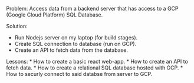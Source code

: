 Problem:
    Access data from a backend server that has access to a GCP (Google Cloud Platform) SQL Database.
    
Solution:
* Run Nodejs server on my laptop (for build stages).
* Create SQL connection to database (run on GCP).
* Create an API to fetch data from the database.
    
Lessons:
    * How to create a basic react web-app.
    * How to create an API to fetch data.
    * How to create a relational SQL database hosted with GCP.
    * How to securly connect to said databse from server to GCP.
